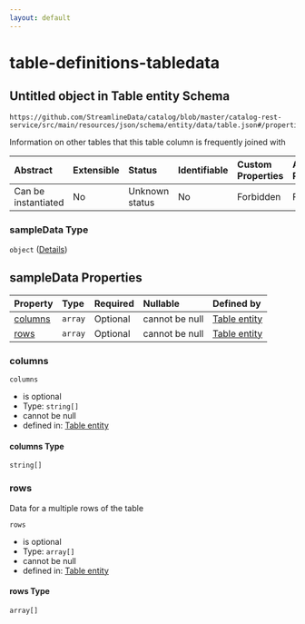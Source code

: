 ```yaml
---
layout: default
---
```


# table-definitions-tabledata

## Untitled object in Table entity Schema

```text
https://github.com/StreamlineData/catalog/blob/master/catalog-rest-service/src/main/resources/json/schema/entity/data/table.json#/properties/sampleData
```

Information on other tables that this table column is frequently joined with

| Abstract | Extensible | Status | Identifiable | Custom Properties | Additional Properties | Access Restrictions | Defined In |
| :--- | :--- | :--- | :--- | :--- | :--- | :--- | :--- |
| Can be instantiated | No | Unknown status | No | Forbidden | Forbidden | none | [table.json\*](table.md) |

### sampleData Type

`object` \([Details](table-definitions-tabledata.md)\)

## sampleData Properties

| Property | Type | Required | Nullable | Defined by |
| :--- | :--- | :--- | :--- | :--- |
| [columns](table-definitions-tabledata.md#columns) | `array` | Optional | cannot be null | [Table entity](table-definitions-tabledata-properties-columns.md) |
| [rows](table-definitions-tabledata.md#rows) | `array` | Optional | cannot be null | [Table entity](table-definitions-tabledata-properties-rows.md) |

### columns

`columns`

* is optional
* Type: `string[]`
* cannot be null
* defined in: [Table entity](table-definitions-tabledata-properties-columns.md)

#### columns Type

`string[]`

### rows

Data for a multiple rows of the table

`rows`

* is optional
* Type: `array[]`
* cannot be null
* defined in: [Table entity](table-definitions-tabledata-properties-rows.md)

#### rows Type

`array[]`

